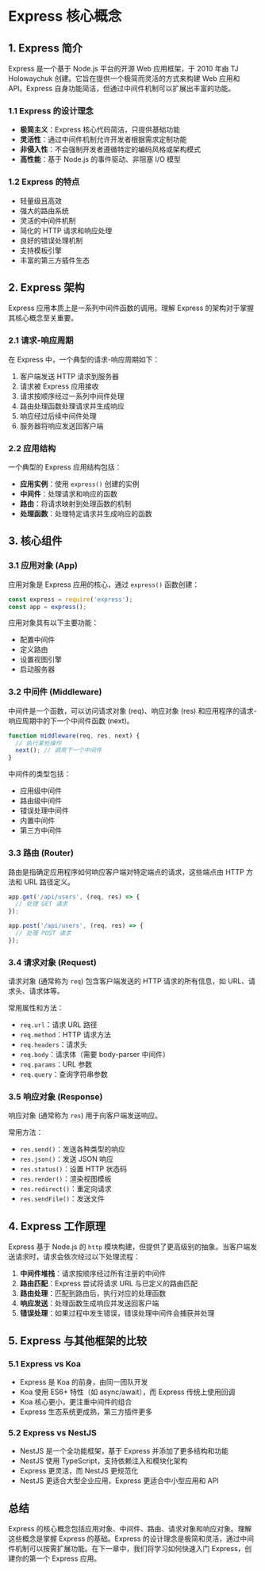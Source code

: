 # Express 核心概念

## 1. Express 简介

Express 是一个基于 Node.js 平台的开源 Web 应用框架，于 2010 年由 TJ Holowaychuk 创建。它旨在提供一个极简而灵活的方式来构建 Web 应用和 API。Express 自身功能简洁，但通过中间件机制可以扩展出丰富的功能。

### 1.1 Express 的设计理念

- **极简主义**：Express 核心代码简洁，只提供基础功能
- **灵活性**：通过中间件机制允许开发者根据需求定制功能
- **非侵入性**：不会强制开发者遵循特定的编码风格或架构模式
- **高性能**：基于 Node.js 的事件驱动、非阻塞 I/O 模型

### 1.2 Express 的特点

- 轻量级且高效
- 强大的路由系统
- 灵活的中间件机制
- 简化的 HTTP 请求和响应处理
- 良好的错误处理机制
- 支持模板引擎
- 丰富的第三方插件生态

## 2. Express 架构

Express 应用本质上是一系列中间件函数的调用。理解 Express 的架构对于掌握其核心概念至关重要。

### 2.1 请求-响应周期

在 Express 中，一个典型的请求-响应周期如下：

1. 客户端发送 HTTP 请求到服务器
2. 请求被 Express 应用接收
3. 请求按顺序经过一系列中间件处理
4. 路由处理函数处理请求并生成响应
5. 响应经过后续中间件处理
6. 服务器将响应发送回客户端

### 2.2 应用结构

一个典型的 Express 应用结构包括：

- **应用实例**：使用 `express()` 创建的实例
- **中间件**：处理请求和响应的函数
- **路由**：将请求映射到处理函数的机制
- **处理函数**：处理特定请求并生成响应的函数

## 3. 核心组件

### 3.1 应用对象 (App)

应用对象是 Express 应用的核心，通过 `express()` 函数创建：

```javascript
const express = require('express');
const app = express();
```

应用对象具有以下主要功能：
- 配置中间件
- 定义路由
- 设置视图引擎
- 启动服务器

### 3.2 中间件 (Middleware)

中间件是一个函数，可以访问请求对象 (req)、响应对象 (res) 和应用程序的请求-响应周期中的下一个中间件函数 (next)。

```javascript
function middleware(req, res, next) {
  // 执行某些操作
  next(); // 调用下一个中间件
}
```

中间件的类型包括：
- 应用级中间件
- 路由级中间件
- 错误处理中间件
- 内置中间件
- 第三方中间件

### 3.3 路由 (Router)

路由是指确定应用程序如何响应客户端对特定端点的请求，这些端点由 HTTP 方法和 URL 路径定义。

```javascript
app.get('/api/users', (req, res) => {
  // 处理 GET 请求
});

app.post('/api/users', (req, res) => {
  // 处理 POST 请求
});
```

### 3.4 请求对象 (Request)

请求对象 (通常称为 `req`) 包含客户端发送的 HTTP 请求的所有信息，如 URL、请求头、请求体等。

常用属性和方法：
- `req.url`：请求 URL 路径
- `req.method`：HTTP 请求方法
- `req.headers`：请求头
- `req.body`：请求体（需要 body-parser 中间件）
- `req.params`：URL 参数
- `req.query`：查询字符串参数

### 3.5 响应对象 (Response)

响应对象 (通常称为 `res`) 用于向客户端发送响应。

常用方法：
- `res.send()`：发送各种类型的响应
- `res.json()`：发送 JSON 响应
- `res.status()`：设置 HTTP 状态码
- `res.render()`：渲染视图模板
- `res.redirect()`：重定向请求
- `res.sendFile()`：发送文件

## 4. Express 工作原理

Express 基于 Node.js 的 `http` 模块构建，但提供了更高级别的抽象。当客户端发送请求时，请求会依次经过以下处理流程：

1. **中间件堆栈**：请求按顺序经过所有注册的中间件
2. **路由匹配**：Express 尝试将请求 URL 与已定义的路由匹配
3. **路由处理**：匹配到路由后，执行对应的处理函数
4. **响应发送**：处理函数生成响应并发送回客户端
5. **错误处理**：如果过程中发生错误，错误处理中间件会捕获并处理

## 5. Express 与其他框架的比较

### 5.1 Express vs Koa

- Express 是 Koa 的前身，由同一团队开发
- Koa 使用 ES6+ 特性（如 async/await），而 Express 传统上使用回调
- Koa 核心更小，更注重中间件的组合
- Express 生态系统更成熟，第三方插件更多

### 5.2 Express vs NestJS

- NestJS 是一个全功能框架，基于 Express 并添加了更多结构和功能
- NestJS 使用 TypeScript，支持依赖注入和模块化架构
- Express 更灵活，而 NestJS 更规范化
- NestJS 更适合大型企业应用，Express 更适合中小型应用和 API

## 总结

Express 的核心概念包括应用对象、中间件、路由、请求对象和响应对象。理解这些概念是掌握 Express 的基础。Express 的设计理念是极简和灵活，通过中间件机制可以按需扩展功能。在下一章中，我们将学习如何快速入门 Express，创建你的第一个 Express 应用。